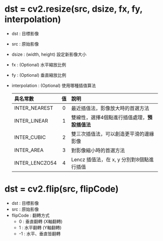 # dst = cv2.resize(src, dsize, fx, fy, interpolation)
* dst           : 目標影像
* src           : 原始影像
* dsize         : (width, height) 設定新影像大小
* fx            : (Optional) 水平縮放比例
* fy            : (Optional) 垂直縮放比例
* interpolation : (Optional) 使用哪種插值算法

  | 具名常數            |值 | 說明                        |
  |:----------------|:---:|:--------------------------|
  | INTER_NEAREST   |0| 最近插值法，影像放大時的首選方法          |
  | INTER_LINEAR    |1| 雙線性，選擇4個點進行插值處理，**預設插值法** |
  | INTER_CUBIC     |2| 雙三次插值法，可以創造更平滑的邊緣影像       |
  | INTER_AREA      |3| 對影像縮小時的首選方法               |
  | INTER_LENCZO54  |4| Lencz 插值法，在 x, y 分別對8個點進行插值|




# dst = cv2.flip(src, flipCode)
* dst      : 目標影像
* src      : 原始影像
* flipCode : 翻轉方式
  * 0  : 垂直翻轉 (X軸翻轉)
  * 1  : 水平翻轉 (Y軸翻轉)
  * -1 : 水平、垂直皆翻轉